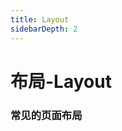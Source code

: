 ```yaml
---
title: Layout
sidebarDepth: 2
---
```


# 布局-Layout

### 常见的页面布局

<ClientOnly>
<layout-demos></layout-demos>
</ClientOnly>